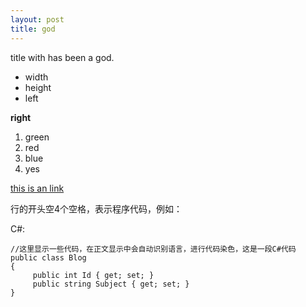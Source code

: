 ```yaml
---
layout: post
title: god
---
```

title with has been a god.

* width
* height
* left

**right**

1. green
2. red
3. blue
4. yes

[this is an link](http://www,baidu.com)

行的开头空4个空格，表示程序代码，例如：

C#:

    //这里显示一些代码，在正文显示中会自动识别语言，进行代码染色，这是一段C#代码
    public class Blog
    {
         public int Id { get; set; }
         public string Subject { get; set; }
    }
